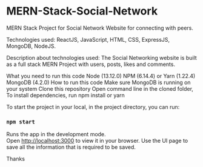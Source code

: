 # MERN-Stack-Social-Network
MERN Stack Project for Social Network Website for connecting with peers.

Technologies used: ReactJS, JavaScript, HTML, CSS, ExpressJS, MongoDB, NodeJS.

Description about technologies used:
The Social Networking website is built as a full stack MERN Project with users, posts, likes and comments.

What you need to run this code
Node (13.12.0)
NPM (6.14.4) or Yarn (1.22.4)
MongoDB (4.2.0)
How to run this code
Make sure MongoDB is running on your system
Clone this repository
Open command line in the cloned folder,
To install dependencies, run  npm install  or yarn

To start the project in your local, in the project directory, you can run:

### `npm start`
Runs the app in the development mode.\
Open [http://localhost:3000](http://localhost:3000) to view it in your browser.
Use the UI page to save all the information that is required to be saved.

Thanks
